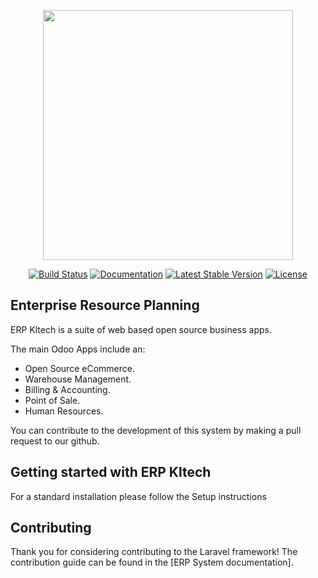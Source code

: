 <p align="center"><img src="https://kltech-intl.odoo.com/web/image/website/1/logo/kltech-intl?unique=42688f5" width="400"></p>

<p align="center">
<a href="https://kltech-intl.odoo.com"><img src="https://img.shields.io/badge/Master-Success-success" alt="Build Status"></a>
<a href="https://kltech-intl.odoo.com"><img src="https://img.shields.io/badge/Master-Docs-blueviolet" alt="Documentation"></a>
<a href="https://kltech-intl.odoo.com"><img src="https://img.shields.io/badge/Version-2.0.3-blue" alt="Latest Stable Version"></a>
<a href="https://kltech-intl.odoo.com"><img src="https://img.shields.io/github/license/kelvzxu/erp_laravel" alt="License"></a>
</p>

## Enterprise Resource Planning

ERP Kltech is a suite of web based open source business apps.

The main Odoo Apps include an:
- Open Source eCommerce.
- Warehouse Management. 
- Billing & Accounting.
- Point of Sale.
- Human Resources.


You can contribute to the development of this system by making a pull request to our github.

## Getting started with ERP Kltech

For a standard installation please follow the Setup instructions

## Contributing

Thank you for considering contributing to the Laravel framework! The contribution guide can be found in the [ERP System documentation].

